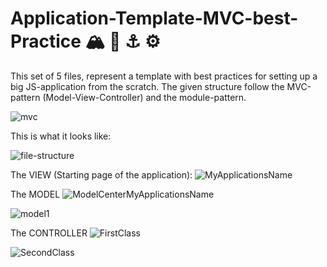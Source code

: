 # Application-Template-MVC-best-Practice :mountain_snow:  :compass:  :anchor:  :gear:
This set of 5 files, represent a template with best practices for setting up a big JS-application from the scratch. The given structure follow the MVC-pattern (Model-View-Controller) and the module-pattern.


![mvc](https://github.com/Reinerth/Application-Template-MVC-best-Practice/assets/85163640/3a297aa7-3585-4874-9b1f-9781fbdc0fac)


This is what it looks like: 


![file-structure](https://github.com/Reinerth/Application-Template-MVC-best-Practice/assets/85163640/89a1e2b5-ec33-4bbb-bdd7-0a8f7f562968)

The VIEW (Starting page of the application):
![MyApplicationsName](https://github.com/Reinerth/Application-Template-MVC-best-Practice/assets/85163640/e2a78fe1-0275-4534-a8da-0880814ae0ea)

The MODEL
![ModelCenterMyApplicationsName](https://github.com/Reinerth/Application-Template-MVC-best-Practice/assets/85163640/4d9c0a02-5751-42c1-aaa2-cd53881aec56)

![model1](https://github.com/Reinerth/Application-Template-MVC-best-Practice/assets/85163640/19b10f07-b254-4d0f-ab7a-3b58fd78e3e5)

The CONTROLLER
![FirstClass](https://github.com/Reinerth/Application-Template-MVC-best-Practice/assets/85163640/f2e4aed9-05aa-4f56-9507-22c8311e9796)

![SecondClass](https://github.com/Reinerth/Application-Template-MVC-best-Practice/assets/85163640/0096f6dd-a281-44b4-9c80-0dc2d1d36520)





